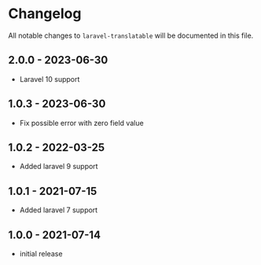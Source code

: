 # Changelog

All notable changes to `laravel-translatable` will be documented in this file.

## 2.0.0 - 2023-06-30
- Laravel 10 support

## 1.0.3 - 2023-06-30

- Fix possible error with zero field value

## 1.0.2 - 2022-03-25

- Added laravel 9 support


## 1.0.1 - 2021-07-15

- Added laravel 7 support


## 1.0.0 - 2021-07-14

- initial release
